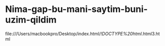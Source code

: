 # Nima-gap-bu-mani-saytim-buni-uzim-qildim
file:///Users/macbookpro/Desktop/index.html/_!DOCTYPE%20html_.html3.html
